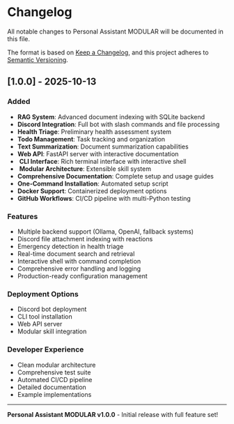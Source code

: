 # Changelog

All notable changes to Personal Assistant MODULAR will be documented in this file.

The format is based on [Keep a Changelog](https/keepachangelog.com/en/1.0.0/),
and this project adheres to [Semantic Versioning](https/semver.org/spec/v2.0.0.html).

## [1.0.0] - 2025-10-13

### Added
- **RAG System**: Advanced document indexing with SQLite backend
- **Discord Integration**: Full bot with slash commands and file processing
- **Health Triage**: Preliminary health assessment system
- **Todo Management**: Task tracking and organization
- **Text Summarization**: Document summarization capabilities
- **Web API**: FastAPI server with interactive documentation
- ️ **CLI Interface**: Rich terminal interface with interactive shell
- ️ **Modular Architecture**: Extensible skill system
- **Comprehensive Documentation**: Complete setup and usage guides
- **One-Command Installation**: Automated setup script
- **Docker Support**: Containerized deployment options
- **GitHub Workflows**: CI/CD pipeline with multi-Python testing

### Features
- Multiple backend support (Ollama, OpenAI, fallback systems)
- Discord file attachment indexing with reactions
- Emergency detection in health triage
- Real-time document search and retrieval
- Interactive shell with command completion
- Comprehensive error handling and logging
- Production-ready configuration management

### Deployment Options
- Discord bot deployment
- CLI tool installation
- Web API server
- Modular skill integration

### Developer Experience
- Clean modular architecture
- Comprehensive test suite
- Automated CI/CD pipeline
- Detailed documentation
- Example implementations

---

**Personal Assistant MODULAR v1.0.0** - Initial release with full feature set! 
